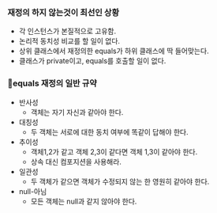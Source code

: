 ### 재정의 하지 않는것이 최선인 상황
* 각 인스턴스가 본질적으로 고유함.
* 논리적 동치성 비교를 할 일이 없다.
* 상위 클래스에서 재정의한 equals가 하위 클래스에 딱 들어맞는다.
* 클래스가 private이고, equals를 호출할 일이 없다.

### equals 재정의 일반 규약
* 반사성
  * 객체는 자기 자신과 같아야 한다.
* 대칭성
  * 두 객체는 서로에 대한 동치 여부에 똑같이 답해야 한다.
* 추이성
  * 객체1,2가 같고 객체 2,3이 같다면 객체 1,3이 같아야 한다.
  * 상속 대신 컴포지션을 사용해라.
* 일관성
  * 두 객체가 같으면 객체가 수정되지 않는 한 영원히 같아야 한다.
* null-아님
  * 모든 객체는 null과 같지 않아야 한다.
